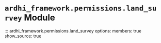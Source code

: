 # `ardhi_framework.permissions.land_survey` Module

::: ardhi_framework.permissions.land_survey
    options:
      members: true
      show_source: true
